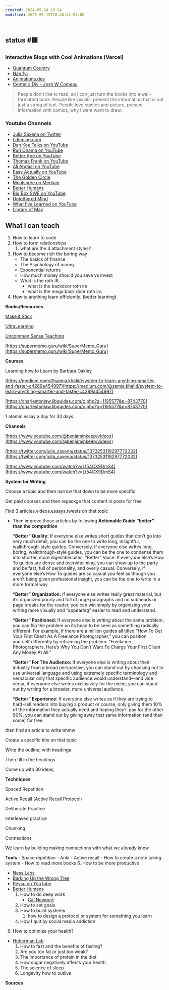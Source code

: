 ```yaml
---
created: 2024-05-24 10:24
modified: 2025-06-15T18:48:42-04:00

---
```

status #🟨
-

### Interactive Blogs with Cool Animations (Vercel)

- [Quantum Country](https://quantum.country/qcvc)
- [Nan.fyi](https://www.nan.fyi/)
- [Animations.dev](https://animations.dev/)
- [Center a Div - Josh W Comeau](https://www.joshwcomeau.com/css/center-a-div/)

> People don't like to read, so I can just turn the books into a well-formatted book. People like visuals, present the information that is not just a string of text. People love comics and picture, present information with comics, why i want want to draw.




### Youtube Channels

- [Julia Saxena on Twitter](https://twitter.com/julia_saxena/status/1373253118297772032)
- [Ldeming.com](https://www.ldeming.com/)
- [Dan Koe Talks on YouTube](https://www.youtube.com/@DanKoeTalks)
- [Ruri Ohama on YouTube](https://www.youtube.com/@ruriohama/videos)
- [Better Ape on YouTube](https://www.youtube.com/@BetterApe/featured)
- [Thomas Frank on YouTube](https://www.youtube.com/@Thomasfrank)
- [Ali Abdaal on YouTube](https://www.youtube.com/@aliabdaal)
- [Easy Actually on YouTube](https://www.youtube.com/@easyactually)
- [The Golden Circle](https://www.thegolden-circle.com/?sort=new)
- [Moulshree on Medium](https://medium.com/@moulshree)
- [Better Humans](https://betterhumans.pub/)
- [Big Box SWE on YouTube](https://www.youtube.com/@bigboxSWE)
- [Untethered Mind](https://www.untetheredmind.co/)
- [What I've Learned on YouTube](https://www.youtube.com/@WhatIveLearned/videos)
- [Library of Max](https://library-of-max.com/)


## What I can teach

1. How to learn to code
2. How to form relationships
	1. what are the 4 attachment styles?
3. How to become rich the boring way
    - The basics of finance
    - The Psychology of money
    - Exponential returns
    - How much money should you save vs invest
    - What is the roth IR
        - what is the backdoor roth ira
        - what is the mega back door roth ira
4. How to anything learn efficiently. (better learning)
	
**Books/Resources**

[Make it Stick](https://www.goodreads.com/book/show/18770267-make-it-stick?ac=1&from_search=true&qid=IlxhvzAcBS&rank=1)

[UltraLearning](https://www.goodreads.com/book/show/44770129-ultralearning)

[Uncommon Sense Teaching](https://www.goodreads.com/book/show/55835996-uncommon-sense-teaching?from_search=true&from_srp=true&qid=uSal5vOg8Y&rank=1)

[https://supermemo.guru/wiki/SuperMemo_Guru](https://supermemo.guru/wiki/SuperMemo_Guru)

**Courses**

Learning how to Learn by Barbara Oakley

[https://medium.com/@samia.khalid/system-to-learn-anything-smarter-and-faster-c4289a454997](https://medium.com/@samia.khalid/system-to-learn-anything-smarter-and-faster-c4289a454997)

[https://charlestonlaw.libguides.com/c.php?g=1195577&p=8743770](https://charlestonlaw.libguides.com/c.php?g=1195577&p=8743770)

1 atomic essay a day for 30 days

**Channels**

[https://www.youtube.com/@benjaminkeep/videos](https://www.youtube.com/@benjaminkeep/videos)

[https://twitter.com/julia_saxena/status/1373253118297772032](https://twitter.com/julia_saxena/status/1373253118297772032)

[https://www.youtube.com/watch?v=Lt54CX9DmS4](https://www.youtube.com/watch?v=Lt54CX9DmS4)

**System for Writing**

Choose a topic and then narrow that down to be more specific

Get paid courses and then repackge that content in posts for free

Find 3 articles,videos,essays,tweets on that topic

- Then improve those articles by following **Actionable Guide “better” than the competition**

    **“Better” Quality:** If everyone else writes short guides that don’t go into very much detail, you can be the one to write long, insightful, walkthrough-style guides. Conversely, if everyone else writes long, boring, walkthrough-style guides, you can be the one to condense them into shorter, more digestible bites. “Better” Voice: If everyone else’s How To guides are dense and overwhelming, you can show up to the party and be fast, full of personality, and overly casual. Conversely, if everyone else’s How To guides are so casual you feel as though you aren’t being given professional insight, you can be the one to write in a more formal way.

    **“Better” Organization:** If everyone else writes really great material, but it’s organized poorly and full of huge paragraphs and no subheads or page breaks for the reader, you can win simply by organizing your writing more visually and “appearing” easier to read and understand.

    **“Better” Positioned:** If everyone else is writing about the same problem, you can flip the problem on its head to be seen as something radically different. For example, if there are a million guides all titled “How To Get Your First Client As A Freelance Photographer,” you can position yourself differently by reframing the problem: “Freelance Photographers, Here’s Why You Don’t Want To Charge Your First Client Any Money At All.”

    **“Better” For The Audience:** If everyone else is writing about their industry from a broad perspective, you can stand out by choosing not to use universal language and using extremely specific terminology and vernacular only that specific audience would understand—and vice versa, if everyone else writes exclusively for the niche, you can stand out by writing for a broader, more universal audience.

    **“Better” Experience:** If everyone else writes as if they are trying to hard-sell readers into buying a product or course, only giving them 10% of the information they actually need and hoping they’ll pay for the other 90%, you can stand out by giving away that same information (and then some) for free.


then find an article to write tmmw

Create a specific title on that topic

Write the outline, with headings

Then fill in the headings

Come up with 30 ideas,

**Techniques**

Spaced Repetition

Active Recall (Active Recall Protocol)

Deliberate Practice

Interleaved practice

Chunking

Connections

We learn by building making connections with what we already know

**Tools**
	    - Space repetition
        - Anki
    - Active recall
    - How to create a note taking system
    - How to read more books
6. How to be more productive
- [Ness Labs](https://nesslabs.com/)
- [Barking Up the Wrong Tree](https://bakadesuyo.com/)
- [Reysu on YouTube](https://www.youtube.com/@reysu)
- [Better Humans](https://betterhumans.pub/)
    1. How to do deep work
	    - [Cal Newport](https://calnewport.com/)
    2. How to set goals
    3. How to build systems
        1. how to design a protocol or system for something you learn
    4. How I quit by social media addiction
 
6. How to optimize your health?
- [Huberman Lab](https://www.hubermanlab.com/)
    1. How to fast and the benefits of fasting?
    2. Are you too fat or just too weak?
    3. The importance of protein in the diet
    4. How sugar negatively affects your health
    5. The science of sleep
    6. Longevity how to outlive

**Sources**
